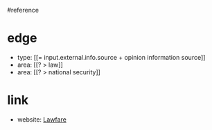#reference 

# edge
- type: [[= input.external.info.source + opinion information source]]
- area: [[? > law]]
- area: [[? > national security]]

# link
- website: [Lawfare](https://www.lawfareblog.com/)